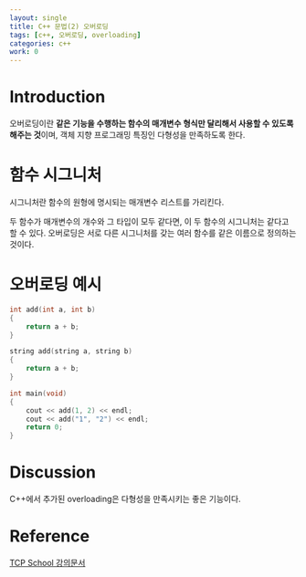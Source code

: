 ```yaml
---
layout: single
title: C++ 문법(2) 오버로딩
tags: [c++, 오버로딩, overloading]
categories: c++
work: 0
---
```

# Introduction
오버로딩이란 **같은 기능을 수행하는 함수의 매개변수 형식만 달리해서 사용할 수 있도록 해주는 것**이며, 객체 지향 프로그래밍 특징인 다형성을 만족하도록 한다.
# 함수 시그니처
시그니처란 함수의 원형에 명시되는 매개변수 리스트를 가리킨다.

두 함수가 매개변수의 개수와 그 타입이 모두 같다면, 이 두 함수의 시그니처는 같다고 할 수 있다.
오버로딩은 서로 다른 시그니처를 갖는 여러 함수를 같은 이름으로 정의하는 것이다.

# 오버로딩 예시
```cpp
int add(int a, int b)
{
    return a + b;
}

string add(string a, string b)
{
    return a + b;
}

int main(void)
{
    cout << add(1, 2) << endl; 
    cout << add("1", "2") << endl;
    return 0;
}
```
# Discussion
C++에서 추가된 overloading은 다형성을 만족시키는 좋은 기능이다.

# Reference
[TCP School 강의문서](http://www.tcpschool.com/cpp/cpp_cppFunction_overloading)  
